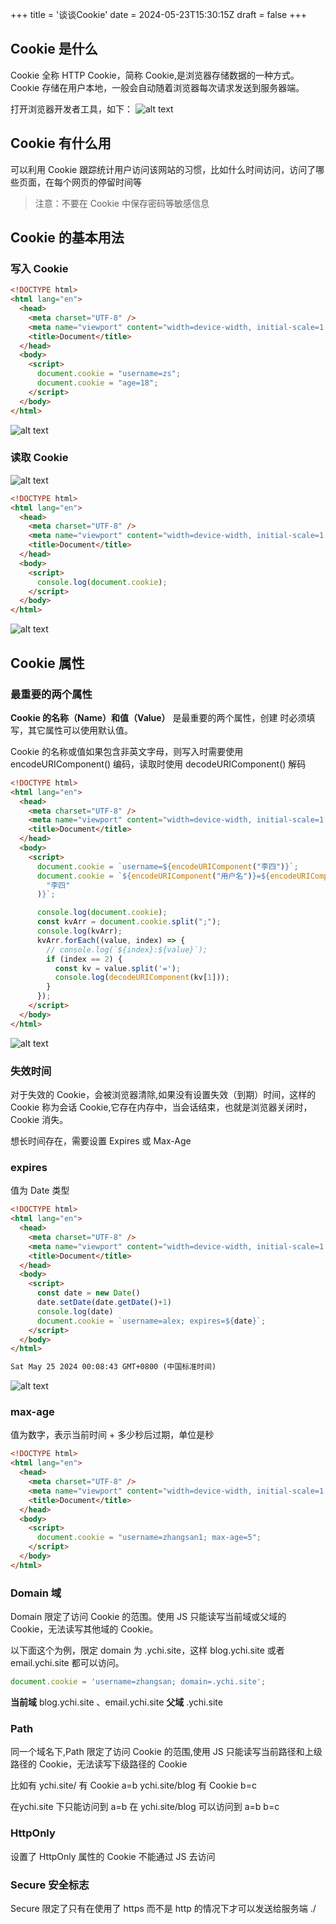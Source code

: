 +++
title = '谈谈Cookie'
date = 2024-05-23T15:30:15Z
draft = false
+++

## Cookie 是什么
Cookie 全称 HTTP Cookie，简称 Cookie,是浏览器存储数据的一种方式。Cookie 存储在用户本地，一般会自动随着浏览器每次请求发送到服务器端。

打开浏览器开发者工具，如下：
![alt text](image.png)

## Cookie 有什么用 
可以利用 Cookie 跟踪统计用户访问该网站的习惯，比如什么时间访问，访问了哪些页面，在每个网页的停留时间等

> 注意：不要在 Cookie 中保存密码等敏感信息


## Cookie 的基本用法 
### 写入 Cookie 
```html
<!DOCTYPE html>
<html lang="en">
  <head>
    <meta charset="UTF-8" />
    <meta name="viewport" content="width=device-width, initial-scale=1.0" />
    <title>Document</title>
  </head>
  <body>
    <script>
      document.cookie = "username=zs";
      document.cookie = "age=18";
    </script>
  </body>
</html>


```
![alt text](image-1.png)


### 读取 Cookie 
![alt text](image-2.png)

```html
<!DOCTYPE html>
<html lang="en">
  <head>
    <meta charset="UTF-8" />
    <meta name="viewport" content="width=device-width, initial-scale=1.0" />
    <title>Document</title>
  </head>
  <body>
    <script>
      console.log(document.cookie);
    </script>
  </body>
</html>


```
![alt text](image-3.png)


## Cookie 属性 

### 最重要的两个属性
**Cookie 的名称（Name）和值（Value）** 是最重要的两个属性，创建 时必须填写，其它属性可以使用默认值。

Cookie 的名称或值如果包含非英文字母，则写入时需要使用encodeURIComponent() 编码，读取时使用 decodeURIComponent() 解码
```html
<!DOCTYPE html>
<html lang="en">
  <head>
    <meta charset="UTF-8" />
    <meta name="viewport" content="width=device-width, initial-scale=1.0" />
    <title>Document</title>
  </head>
  <body>
    <script>
      document.cookie = `username=${encodeURIComponent("李四")}`;
      document.cookie = `${encodeURIComponent("用户名")}=${encodeURIComponent(
        "李四"
      )}`;

      console.log(document.cookie);
      const kvArr = document.cookie.split(";");
      console.log(kvArr);
      kvArr.forEach((value, index) => {
        // console.log(`${index}:${value}`);
        if (index == 2) {
          const kv = value.split('=');
          console.log(decodeURIComponent(kv[1]));
        }
      });
    </script>
  </body>
</html>

```
![alt text](image-4.png)

### 失效时间

对于失效的 Cookie，会被浏览器清除,如果没有设置失效（到期）时间，这样的 Cookie 称为会话 Cookie,它存在内存中，当会话结束，也就是浏览器关闭时，Cookie 消失。

想长时间存在，需要设置 Expires 或 Max-Age
### expires

值为 Date 类型
```html
<!DOCTYPE html>
<html lang="en">
  <head>
    <meta charset="UTF-8" />
    <meta name="viewport" content="width=device-width, initial-scale=1.0" />
    <title>Document</title>
  </head>
  <body>
    <script>
      const date = new Date()
      date.setDate(date.getDate()+1)
      console.log(date)
      document.cookie = `username=alex; expires=${date}`;
    </script>
  </body>
</html>

Sat May 25 2024 00:08:43 GMT+0800 (中国标准时间)

```
![alt text](image-6.png)

### max-age
值为数字，表示当前时间 + 多少秒后过期，单位是秒

```html
<!DOCTYPE html>
<html lang="en">
  <head>
    <meta charset="UTF-8" />
    <meta name="viewport" content="width=device-width, initial-scale=1.0" />
    <title>Document</title>
  </head>
  <body>
    <script>
      document.cookie = "username=zhangsan1; max-age=5";
    </script>
  </body>
</html>


```

### Domain 域
Domain 限定了访问 Cookie 的范围。使用 JS 只能读写当前域或父域的 Cookie，无法读写其他域的 Cookie。

以下面这个为例，限定 domain 为 .ychi.site，这样 blog.ychi.site 或者 email.ychi.site 都可以访问。
```javascript
document.cookie = 'username=zhangsan; domain=.ychi.site';

```
**当前域**  blog.ychi.site 、email.ychi.site 
**父域** .ychi.site


### Path
同一个域名下,Path 限定了访问 Cookie 的范围,使用 JS 只能读写当前路径和上级路径的 Cookie，无法读写下级路径的 Cookie

比如有 
ychi.site/ 有 Cookie a=b
ychi.site/blog 有 Cookie b=c

在ychi.site 下只能访问到 a=b
在 ychi.site/blog 可以访问到 a=b b=c 


### HttpOnly
设置了 HttpOnly 属性的 Cookie 不能通过 JS 去访问


### Secure 安全标志
Secure 限定了只有在使用了 https 而不是 http 的情况下才可以发送给服务端
./
